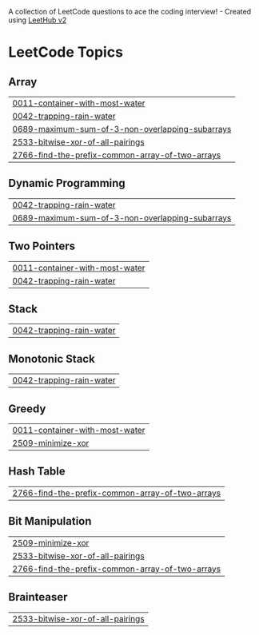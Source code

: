 A collection of LeetCode questions to ace the coding interview! - Created using [LeetHub v2](https://github.com/arunbhardwaj/LeetHub-2.0)
<!---LeetCode Topics Start-->
# LeetCode Topics
## Array
|  |
| ------- |
| [0011-container-with-most-water](https://github.com/ashk6645/DSA-Problem-solving/tree/master/0011-container-with-most-water) |
| [0042-trapping-rain-water](https://github.com/ashk6645/DSA-Problem-solving/tree/master/0042-trapping-rain-water) |
| [0689-maximum-sum-of-3-non-overlapping-subarrays](https://github.com/ashk6645/DSA-Problem-solving/tree/master/0689-maximum-sum-of-3-non-overlapping-subarrays) |
| [2533-bitwise-xor-of-all-pairings](https://github.com/ashk6645/DSA-Problem-solving/tree/master/2533-bitwise-xor-of-all-pairings) |
| [2766-find-the-prefix-common-array-of-two-arrays](https://github.com/ashk6645/DSA-Problem-solving/tree/master/2766-find-the-prefix-common-array-of-two-arrays) |
## Dynamic Programming
|  |
| ------- |
| [0042-trapping-rain-water](https://github.com/ashk6645/DSA-Problem-solving/tree/master/0042-trapping-rain-water) |
| [0689-maximum-sum-of-3-non-overlapping-subarrays](https://github.com/ashk6645/DSA-Problem-solving/tree/master/0689-maximum-sum-of-3-non-overlapping-subarrays) |
## Two Pointers
|  |
| ------- |
| [0011-container-with-most-water](https://github.com/ashk6645/DSA-Problem-solving/tree/master/0011-container-with-most-water) |
| [0042-trapping-rain-water](https://github.com/ashk6645/DSA-Problem-solving/tree/master/0042-trapping-rain-water) |
## Stack
|  |
| ------- |
| [0042-trapping-rain-water](https://github.com/ashk6645/DSA-Problem-solving/tree/master/0042-trapping-rain-water) |
## Monotonic Stack
|  |
| ------- |
| [0042-trapping-rain-water](https://github.com/ashk6645/DSA-Problem-solving/tree/master/0042-trapping-rain-water) |
## Greedy
|  |
| ------- |
| [0011-container-with-most-water](https://github.com/ashk6645/DSA-Problem-solving/tree/master/0011-container-with-most-water) |
| [2509-minimize-xor](https://github.com/ashk6645/DSA-Problem-solving/tree/master/2509-minimize-xor) |
## Hash Table
|  |
| ------- |
| [2766-find-the-prefix-common-array-of-two-arrays](https://github.com/ashk6645/DSA-Problem-solving/tree/master/2766-find-the-prefix-common-array-of-two-arrays) |
## Bit Manipulation
|  |
| ------- |
| [2509-minimize-xor](https://github.com/ashk6645/DSA-Problem-solving/tree/master/2509-minimize-xor) |
| [2533-bitwise-xor-of-all-pairings](https://github.com/ashk6645/DSA-Problem-solving/tree/master/2533-bitwise-xor-of-all-pairings) |
| [2766-find-the-prefix-common-array-of-two-arrays](https://github.com/ashk6645/DSA-Problem-solving/tree/master/2766-find-the-prefix-common-array-of-two-arrays) |
## Brainteaser
|  |
| ------- |
| [2533-bitwise-xor-of-all-pairings](https://github.com/ashk6645/DSA-Problem-solving/tree/master/2533-bitwise-xor-of-all-pairings) |
<!---LeetCode Topics End-->